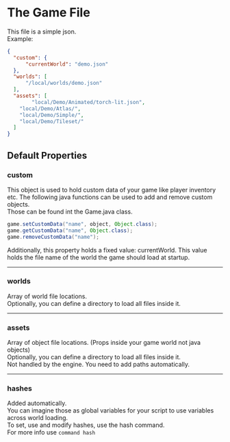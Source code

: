 # The Game File
This file is a simple json.<br>
Example:
```json
{
  "custom": {
	  "currentWorld": "demo.json"
  },
  "worlds": [
	  "/local/worlds/demo.json"
  ],
  "assets": [
        "local/Demo/Animated/torch-lit.json",
  	"local/Demo/Atlas/",
  	"local/Demo/Simple/",
  	"local/Demo/Tileset/"
  ]
}

```
## Default Properties
### custom 
This object is used to hold custom data of your game like player inventory etc.
The following java functions can be used to add and remove custom objects.<br>
Those can be found int the Game.java class.
```java
game.setCustomData("name", object, Object.class);
game.getCustomData("name", Object.class);
game.removeCustomData("name");
```
Additionally, this property holds a fixed value: currentWorld.
This value holds the file name of the world the game should load at startup.
___
### worlds
Array of world file locations.<br>
Optionally, you can define a directory to load all files inside it.
___
### assets
Array of object file locations. (Props inside your game world not java objects)<br>
Optionally, you can define a directory to load all files inside it.<br>
Not handled by the engine. You need to add paths automatically.
___
### hashes
Added automatically.<br>
You can imagine those as global variables for your script to use variables across world loading.<br>
To set, use and modify hashes, use the hash command.<br>
For more info use
```command hash```
